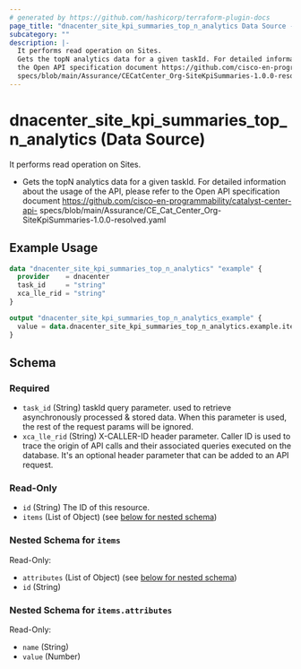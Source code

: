 ```yaml
---
# generated by https://github.com/hashicorp/terraform-plugin-docs
page_title: "dnacenter_site_kpi_summaries_top_n_analytics Data Source - terraform-provider-dnacenter"
subcategory: ""
description: |-
  It performs read operation on Sites.
  Gets the topN analytics data for a given taskId. For detailed information about the usage of the API, please refer to
  the Open API specification document https://github.com/cisco-en-programmability/catalyst-center-api-
  specs/blob/main/Assurance/CECatCenter_Org-SiteKpiSummaries-1.0.0-resolved.yaml
---
```


# dnacenter_site_kpi_summaries_top_n_analytics (Data Source)

It performs read operation on Sites.

- Gets the topN analytics data for a given taskId. For detailed information about the usage of the API, please refer to
the Open API specification document https://github.com/cisco-en-programmability/catalyst-center-api-
specs/blob/main/Assurance/CE_Cat_Center_Org-SiteKpiSummaries-1.0.0-resolved.yaml

## Example Usage

```terraform
data "dnacenter_site_kpi_summaries_top_n_analytics" "example" {
  provider    = dnacenter
  task_id     = "string"
  xca_lle_rid = "string"
}

output "dnacenter_site_kpi_summaries_top_n_analytics_example" {
  value = data.dnacenter_site_kpi_summaries_top_n_analytics.example.items
}
```

<!-- schema generated by tfplugindocs -->
## Schema

### Required

- `task_id` (String) taskId query parameter. used to retrieve asynchronously processed & stored data. When this parameter is used, the rest of the request params will be ignored.
- `xca_lle_rid` (String) X-CALLER-ID header parameter. Caller ID is used to trace the origin of API calls and their associated queries executed on the database. It's an optional header parameter that can be added to an API request.

### Read-Only

- `id` (String) The ID of this resource.
- `items` (List of Object) (see [below for nested schema](#nestedatt--items))

<a id="nestedatt--items"></a>
### Nested Schema for `items`

Read-Only:

- `attributes` (List of Object) (see [below for nested schema](#nestedobjatt--items--attributes))
- `id` (String)

<a id="nestedobjatt--items--attributes"></a>
### Nested Schema for `items.attributes`

Read-Only:

- `name` (String)
- `value` (Number)
